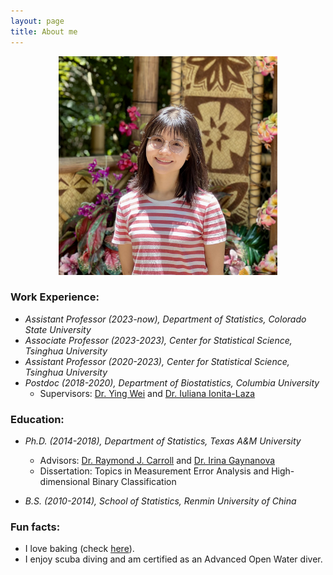 ```yaml
---
layout: page
title: About me
---
```


<div align="center">
  <img src="/img/TianyingWang.jpg" alt="" width="350">
</div>


### Work Experience:

   - _Assistant Professor (2023-now), Department of Statistics, Colorado State University_      
   - _Associate Professor (2023-2023), Center for Statistical Science, Tsinghua University_     
   - _Assistant Professor (2020-2023), Center for Statistical Science, Tsinghua University_         
   - _Postdoc (2018-2020), Department of Biostatistics, Columbia University_   
       - Supervisors: [Dr. Ying Wei](https://yingweistat.com/) and [Dr. Iuliana Ionita-Laza](http://www.columbia.edu/~ii2135/)
       

### Education:

   - _Ph.D. (2014-2018), Department of Statistics, Texas A&M University_   
       - Advisors: [Dr. Raymond J. Carroll](https://www.stat.tamu.edu/~carroll/) and [Dr. Irina Gaynanova](https://irinagain.github.io/)       
       - Dissertation: Topics in Measurement Error Analysis and High-dimensional Binary Classification

              
   - _B.S. (2010-2014), School of Statistics, Renmin University of China_   
 
### Fun facts:

  - I love baking (check [here](https://tianyingw.github.io/Instagram/)).  
  - I enjoy scuba diving and am certified as an Advanced Open Water diver.


